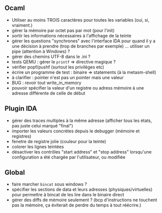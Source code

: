 ## Ocaml
* Utiliser au moins TROIS caractères pour toutes les variables (oui, si, vraiment.)
* gérer la mémoire par octet pas par mot (pour l'init)
* sortir les informations nécessaires à l'affichage de la teinte
* gérer les questions "synchrones" avec l'interface IDA pour quand il y a une décision à prendre (trop de branches par exemple) ... utiliser un pipe (attention à Windows) ?
* gérer des chemins UTF-8 dans le .ini ?
* tests QEMU : gérer le `printf` => directive magique ?
* vérifier popf/pushf (surtout les privilèges etc)
* écrire un programme de test : binaire => statements (à la metasm-shell)
* à clarifier : pointer n'est pas un pointer mais une valeur
* BUG : revoir tout write_in_memory
* pouvoir spécifier la valeur d'un registre ou adress mémoire à une adresse différente de celle de début

## Plugin IDA
* gérer des traces multiples à la même adresse (afficher tous les états, pas juste celui marqué "final")
* importer les valeurs concrètes depuis le debugger (mémoire et registres)
* fenetre de registre jolie (couleur pour la teinte)
* colorer les lignes teintées
* désactiver les contrôles "start address" et "stop address" lorsqu'une configuration a été chargée par l'utilisateur, ou modifiée

## Global
* faire marcher `bincat` sous windows ?
* spécifier les sections de data et leurs adresses (physiques/virtuelles) pour permettre à bincat de les lire dans le binaire direct
* gérer des diffs de mémoire seulement ? (bcp d'instructions ne touchent pas la mémoire, ça éviterait de perdre du temps à tout réécrire.)
